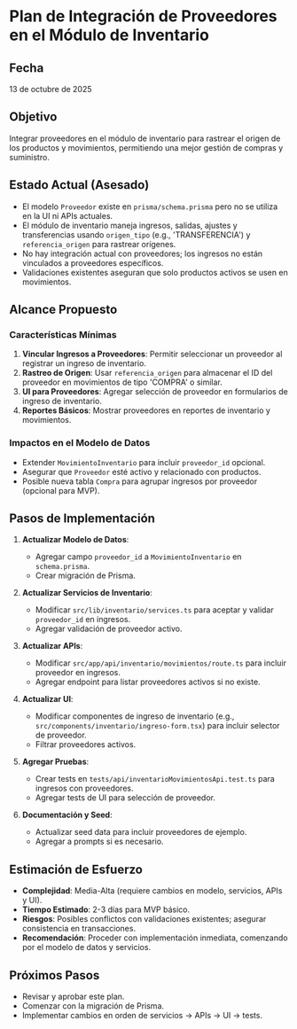 # Plan de Integración de Proveedores en el Módulo de Inventario

## Fecha
13 de octubre de 2025

## Objetivo
Integrar proveedores en el módulo de inventario para rastrear el origen de los productos y movimientos, permitiendo una mejor gestión de compras y suministro.

## Estado Actual (Asesado)
- El modelo `Proveedor` existe en `prisma/schema.prisma` pero no se utiliza en la UI ni APIs actuales.
- El módulo de inventario maneja ingresos, salidas, ajustes y transferencias usando `origen_tipo` (e.g., 'TRANSFERENCIA') y `referencia_origen` para rastrear orígenes.
- No hay integración actual con proveedores; los ingresos no están vinculados a proveedores específicos.
- Validaciones existentes aseguran que solo productos activos se usen en movimientos.

## Alcance Propuesto
### Características Mínimas
1. **Vincular Ingresos a Proveedores**: Permitir seleccionar un proveedor al registrar un ingreso de inventario.
2. **Rastreo de Origen**: Usar `referencia_origen` para almacenar el ID del proveedor en movimientos de tipo 'COMPRA' o similar.
3. **UI para Proveedores**: Agregar selección de proveedor en formularios de ingreso de inventario.
4. **Reportes Básicos**: Mostrar proveedores en reportes de inventario y movimientos.

### Impactos en el Modelo de Datos
- Extender `MovimientoInventario` para incluir `proveedor_id` opcional.
- Asegurar que `Proveedor` esté activo y relacionado con productos.
- Posible nueva tabla `Compra` para agrupar ingresos por proveedor (opcional para MVP).

## Pasos de Implementación
1. **Actualizar Modelo de Datos**:
   - Agregar campo `proveedor_id` a `MovimientoInventario` en `schema.prisma`.
   - Crear migración de Prisma.

2. **Actualizar Servicios de Inventario**:
   - Modificar `src/lib/inventario/services.ts` para aceptar y validar `proveedor_id` en ingresos.
   - Agregar validación de proveedor activo.

3. **Actualizar APIs**:
   - Modificar `src/app/api/inventario/movimientos/route.ts` para incluir proveedor en ingresos.
   - Agregar endpoint para listar proveedores activos si no existe.

4. **Actualizar UI**:
   - Modificar componentes de ingreso de inventario (e.g., `src/components/inventario/ingreso-form.tsx`) para incluir selector de proveedor.
   - Filtrar proveedores activos.

5. **Agregar Pruebas**:
   - Crear tests en `tests/api/inventarioMovimientosApi.test.ts` para ingresos con proveedores.
   - Agregar tests de UI para selección de proveedor.

6. **Documentación y Seed**:
   - Actualizar seed data para incluir proveedores de ejemplo.
   - Agregar a prompts si es necesario.

## Estimación de Esfuerzo
- **Complejidad**: Media-Alta (requiere cambios en modelo, servicios, APIs y UI).
- **Tiempo Estimado**: 2-3 días para MVP básico.
- **Riesgos**: Posibles conflictos con validaciones existentes; asegurar consistencia en transacciones.
- **Recomendación**: Proceder con implementación inmediata, comenzando por el modelo de datos y servicios.

## Próximos Pasos
- Revisar y aprobar este plan.
- Comenzar con la migración de Prisma.
- Implementar cambios en orden de servicios → APIs → UI → tests.